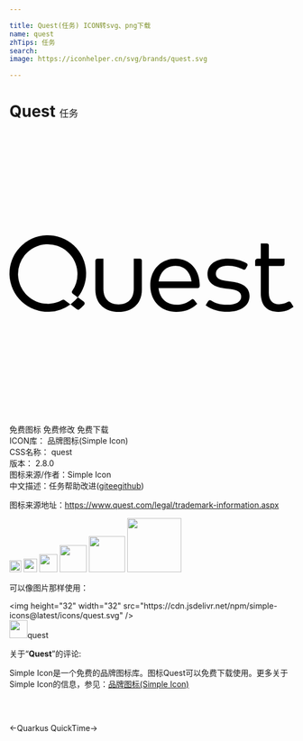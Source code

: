```yaml
---

title: Quest(任务) ICON转svg、png下载
name: quest
zhTips: 任务
search: 
image: https://iconhelper.cn/svg/brands/quest.svg

---
```


# Quest  <small style="font-size: 60%;font-weight: 100">任务</small>

<div id="svg" class="svg-wrap">
<svg role="img" xmlns="http://www.w3.org/2000/svg" viewBox="0 0 24 24"><title>Quest icon</title><path d="M3.12 8.76a3.241 3.241 0 00-3.117 3.355 3.241 3.241 0 003.354 3.115 3.201 3.201 0 001.791-.628l-.496-.362a.174.174 0 00-.187-.011c-.381.215-.821.335-1.293.324A2.522 2.522 0 01.727 12.16a2.51 2.51 0 015.011-.297 2.5 2.5 0 01-.43 1.59.179.179 0 00.042.246l.418.307c-.003.003-.09.123-.28.299-.192.178-.34.295-.34.295l.541.416c.068.052.161.052.227-.002a4.498 4.498 0 00.389-.371.183.183 0 00-.028-.272l-.506-.369c.48-.604.73-1.348.702-2.125A3.241 3.241 0 003.119 8.76zm18.112.687v1.293h-.271a.202.202 0 00-.203.201v.414h.474v2.28c0 1.087.553 1.6 1.485 1.6.53 0 .959-.184 1.283-.43l-.22-.358a.186.186 0 00-.25-.062 1.544 1.544 0 01-.759.209c-.502 0-.859-.297-.859-.973v-2.266h1.156a.173.173 0 00.174-.173v-.442h-1.33V9.63a.18.18 0 00-.182-.182h-.498zM7.438 10.74c-.1 0-.18.08-.18.18v2.432c0 1.283.917 1.89 1.963 1.89 1.04 0 1.965-.607 1.965-1.89v-2.436a.175.175 0 00-.176-.176h-.51v2.547c0 .895-.54 1.315-1.28 1.315s-1.283-.42-1.283-1.315V10.74h-.5zm6.605 0c-1.233 0-2.147.922-2.147 2.246 0 1.338.91 2.248 2.188 2.248.635 0 1.238-.16 1.777-.675l-.257-.329a.167.167 0 00-.235-.03c-.347.273-.769.435-1.244.435-.781 0-1.433-.479-1.53-1.41h3.288a.192.192 0 00.191-.188l.002-.068c-.01-1.316-.86-2.229-2.033-2.229zm4.414 0c-1.037 0-1.727.493-1.727 1.31 0 .645.457 1.077 1.43 1.196l.516.06c.612.074.904.283.904.63 0 .456-.462.699-1.193.699-.617 0-1.024-.152-1.334-.354a.196.196 0 00-.274.063l-.205.332c.548.415 1.248.553 1.805.553 1.165 0 1.904-.516 1.904-1.338 0-.708-.535-1.087-1.453-1.205l-.512-.065c-.566-.068-.88-.247-.88-.607 0-.42.406-.68 1.023-.68.492 0 .961.152 1.264.314a.18.18 0 00.242-.07l.123-.219a.18.18 0 00-.07-.244c-.408-.227-.962-.375-1.563-.375zm-4.428.602c.736 0 1.265.521 1.352 1.33h-2.776c.11-.781.625-1.33 1.424-1.33Z"/></svg>
</div>
<detail full-name='quest'></detail>

<div class="detail-page">
<p>
<span><span class="badge-success badge">免费图标</span> <span class="badge-success badge">免费修改</span>  <span class="badge-success badge">免费下载</span> </span>
<br/>
<span>
ICON库：
<span class="badge-secondary badge">品牌图标(Simple Icon)</span> 
</span>
<br/>
<span>
CSS名称：
<span class="badge-secondary badge">quest</span> 
</span>

<br/>
<span>
版本：
<span class="badge-secondary badge">2.8.0</span> 
</span>
<br/>
<span>图标来源/作者：<span class="badge-light badge">Simple Icon</span></span> 
<br/>
<span class="zh-detail">中文描述：<span class="badge-primary badge">任务</span><span class="help-link"><span>帮助改进</span>(<a href="https://gitee.com/liuwave/icon-helper/edit/master/json/brands/quest.json" target="_blank" rel="noopener noreferrer">gitee</a><a href="https://github.com/liuwave/icon-helper/edit/master/json/brands/quest.json" target="_blank" rel="noopener noreferrer">github</a></span>)</span><br/>
</p>
</div><div class="description description alert alert-light"><p>图标来源地址：<a href="https://www.quest.com/legal/trademark-information.aspx" target="_blank" rel="noopener noreferrer">https://www.quest.com/legal/trademark-information.aspx</a></p></div>
<div class="alert alert-dark">
<img height="21" width="21" src="https://cdn.jsdelivr.net/npm/simple-icons@latest/icons/quest.svg" />
<img height="24" width="24" src="https://cdn.jsdelivr.net/npm/simple-icons@latest/icons/quest.svg" />
<img height="32" width="32" src="https://cdn.jsdelivr.net/npm/simple-icons@latest/icons/quest.svg" />
<img height="48" width="48" src="https://cdn.jsdelivr.net/npm/simple-icons@latest/icons/quest.svg" />
<img height="64" width="64" src="https://cdn.jsdelivr.net/npm/simple-icons@latest/icons/quest.svg" />
<img height="96" width="96" src="https://cdn.jsdelivr.net/npm/simple-icons@latest/icons/quest.svg" />

</div>
<div>
  <p>可以像图片那样使用：    
  </p>
  <div class="alert alert-primary" style="font-size: 14px">
    &lt;img height="32" width="32" src="https://cdn.jsdelivr.net/npm/simple-icons@latest/icons/quest.svg" /&gt;
    <copy-btn content='<img height="32" width="32" src="https://cdn.jsdelivr.net/npm/simple-icons@latest/icons/quest.svg" />'></copy-btn>
  </div>
  <div class="alert alert-secondary">
    <img height="32" width="32" src="https://cdn.jsdelivr.net/npm/simple-icons@latest/icons/quest.svg" />quest
    <copy-btn content="quest" btn-title="复制图标名称"></copy-btn>
  </div>
</div>
<div class="icon-detail__container">
<p>关于“<b>Quest</b>”的评论:</p>
</div>
<Vssue title="关于“Quest”的评论" />
<div><p>Simple Icon是一个免费的品牌图标库。图标Quest可以免费下载使用。更多关于  Simple Icon的信息，参见：<a target="_blank" href="https://iconhelper.cn/brands.html">品牌图标(Simple Icon)</a>
</p></div>


<div style="padding:2rem 0 " class="page-nav"><p class="inner"><span class="prev">←<router-link to="/icon/quarkus.html">Quarkus</router-link></span> <span class="next"><router-link to="/icon/quicktime.html">QuickTime</router-link>→</span></p></div>
